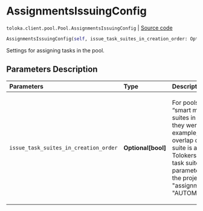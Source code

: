 # AssignmentsIssuingConfig
`toloka.client.pool.Pool.AssignmentsIssuingConfig` | [Source code](https://github.com/Toloka/toloka-kit/blob/v1.0.2/src/client/pool/__init__.py#L120)

```python
AssignmentsIssuingConfig(self, issue_task_suites_in_creation_order: Optional[bool] = None)
```

Settings for assigning tasks in the pool.

## Parameters Description

| Parameters | Type | Description |
| :----------| :----| :-----------|
`issue_task_suites_in_creation_order`|**Optional\[bool\]**|<p>For pools that don&#x27;t use “smart mixing”. Assign task suites in the order in which they were uploaded. For example, for a pool with an overlap of 5, the first task suite is assigned to five Tolokers, then the second task suite, and so on. This parameter is available when the project has &quot;assignments_issuing_type&quot;: &quot;AUTOMATED&quot;.</p>
